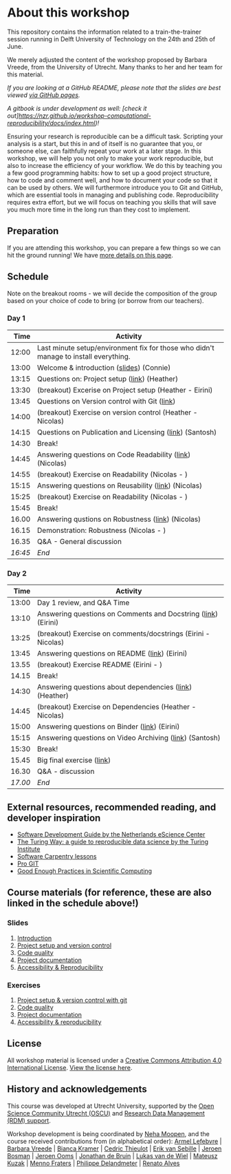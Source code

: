 # About this workshop

This repository contains the information related to a train-the-trainer session running in Delft University of Technology on the 24th and 25th of June. 

We merely adjusted the content of the workshop proposed by Barbara Vreede, from the University of Utrecht. Many thanks to her and her team for this material. 

_If you are looking at a GitHub README, please note that the slides are best viewed [via GitHub pages](https://nzr.github.io/workshop-computational-reproducibility)._

_A gitbook is under development as well: [check it out]https://nzr.github.io/workshop-computational-reproducibility/docs/index.html)!_

Ensuring your research is reproducible can be a difficult task.
Scripting your analysis is a start, but this in and of itself is no guarantee that you, or someone else, can faithfully repeat your work at a later stage.
In this workshop, we will help you not only to make your work reproducible, but also to increase the efficiency of your workflow.
We do this by teaching you a few good programming habits: how to set up a good project structure, how to code and comment well, and how to document your code so that it can be used by others.
We will furthermore introduce you to Git and GitHub, which are essential tools in managing and publishing code.
Reproducibility requires extra effort, but we will focus on teaching you skills that will save you much more time in the long run than they cost to implement.

## Preparation

If you are attending this workshop, you can prepare a few things so we can hit the ground running!
We have [more details on this page](preparations).


## Schedule

Note on the breakout rooms - we will decide the composition of the group based on your choice of code to bring (or borrow from our teachers).
### Day 1

| Time  | Activity |
|-------:|----------|
| 12:00 | Last minute setup/environment fix for those who didn't manage to install everything.| 
| 13:00 | Welcome & introduction ([slides](slides/slides_introduction.html)) (Connie)| 
| 13:15 | Questions on: Project setup ([link](exercises/project-setup.md)) (Heather)|
| 13:30 | (breakout) Excerise on Project setup (Heather - Eirini)|
| 13:45 | Questions on Version control with Git ([link](exercises/project-setup.md#2))|
| 14:00 | (breakout) Exercise on version control (Heather - Nicolas)|
| 14:15 | Questions on Publication and Licensing ([link](exercises/project-setup.md#3)) (Santosh)|
| 14:30 | Break! |
| 14:45 | Answering questions on Code Readability ([link](exercises/code-quality.md#1)) (Nicolas) |
| 14:55 | (breakout) Exercise on Readability (Nicolas - ) |
| 15:15 | Answering questions on Reusability ([link](exercises/code-quality.md#2-exercise)) (Nicolas)| 
| 15:25 | (breakout) Exercise on Readability (Nicolas - )|
| 15:45 | Break! |
| 16.00 | Answering qustions on Robustness ([link](exercises/code-quality.md#3-exercise)) (Nicolas)|
| 16.15 | Demonstration: Robustness (Nicolas - )|
| 16.35 | Q&A - General discussion|
| _16:45_ | _End_ |


### Day 2

| Time  | Activity |
|-------:|----------|
| 13:00 | Day 1 review, and Q&A Time | 
| 13:10 | Answering questions on Comments and Docstring ([link](exercises/documentation.md#12-exercise)) (Eirini)|
| 13:25 | (breakout) Exercise on comments/docstrings (Eirini - Nicolas)|
| 13:45 | Answering questions on README ([link](exercises/documentation.md#22-exercise)) (Eirini)|
| 13.55 | (breakout)  Exercise README (Eirini - ) |
| 14.15 | Break!|
| 14:30 | Answering questions about dependencies ([link](exercises/documentation.md#12-exercise)) (Heather)|
| 14:45 | (breakout) Exercise on Dependencies (Heather - Nicolas)|
| 15:00 | Answering questions on Binder ([link](exercises/reproducibility.md#12-exercise)) (Eirini)|
| 15:15 | Answering questions on Video Archiving ([link](exercises/reproducibility.md#12-exercise)) (Santosh)|
| 15:30 | Break! |
| 15.45 | Big final exercise  ([link](slides/slides_reproducibility.md#18))| 
| 16.30 | Q&A - discussion |
| _17.00_ | _End_ |



## External resources, recommended reading, and developer inspiration

- [Software Development Guide by the Netherlands eScience Center](https://guide.esciencecenter.nl/)
- [The Turing Way: a guide to reproducible data science by the Turing Institute](https://the-turing-way.netlify.app/welcome)
- [Software Carpentry lessons](https://github.com/swcarpentry/swcarpentry)
- [Pro GIT](https://www.git-scm.com/book/en/v2)
- [Good Enough Practices in Scientific Computing](https://journals.plos.org/ploscompbiol/article?id=10.1371/journal.pcbi.1005510)

## Course materials (for reference, these are also linked in the schedule above!)

### Slides
1. [Introduction](slides/slides_introduction.html)
1. [Project setup and version control](slides/slides_project-setup.html)
1. [Code quality](slides/slides_code-quality.html)
1. [Project documentation](slides/slides_documentation.html)
1. [Accessibility & Reproducibility](slides/slides_reproducibility.html)


### Exercises
1. [Project setup & version control with git](exercises/project-setup.md)
1. [Code quality](exercises/code-quality.md) 
1. [Project documentation](exercises/documentation.md) 
1. [Accessibility & reproducibility](exercises/reproducibility.md) 


## License

All workshop material is licensed under a [Creative Commons Attribution 4.0 International License](http://creativecommons.org/licenses/by/4.0/). [View the license here](https://github.com/UtrechtUniversity/workshop-computational-reproducibility/blob/master/LICENSE.md).


## History and acknowledgements

This course was developed at Utrecht University, supported by the [Open Science Community Utrecht (OSCU)](https://openscience-utrecht.com) and [Research Data Management (RDM) support](https://www.uu.nl/en/research/research-data-management).

Workshop development is being coordinated by [Neha Moopen](https://github.com/nehamoopen), and the course received contributions from (in alphabetical order):
[Armel Lefebvre](https://github.com/armell)
| [Barbara Vreede](https://github.com/bvreede)
| [Bianca Kramer](https://github.com/bmkramer)
| [Cedric Thieulot](https://github.com/cedrict)
| [Erik van Sebille](https://github.com/erikvansebille)
| [Jeroen Bosman](https://github.com/JeroenBosman)
| [Jeroen Ooms](https://github.com/jeroen)
| [Jonathan de Bruin](https://github.com/J535D165)
| [Lukas van de Wiel](https://github.com/hooiberg)
| [Mateusz Kuzak](https://twitter.com/matkuzak)
| [Menno Fraters](https://github.com/MFraters)
| [Philippe Delandmeter](https://github.com/delandmeterp)
| [Renato Alves](https://github.com/unode)

